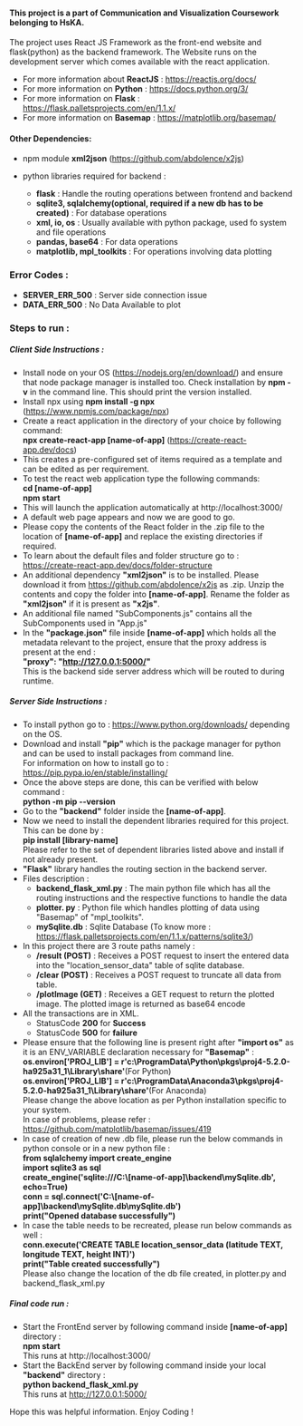 #### This project is a part of Communication and Visualization Coursework belonging to HsKA.
The project uses React JS Framework as the front-end website and flask(python) as the backend framework. The Website runs on the development server which comes available with the react application.

* For more information about **ReactJS** : https://reactjs.org/docs/
* For more information on **Python** : https://docs.python.org/3/
* For more information on **Flask** : https://flask.palletsprojects.com/en/1.1.x/
* For more information on **Basemap** : https://matplotlib.org/basemap/

#### Other Dependencies:
* npm module **xml2json** (https://github.com/abdolence/x2js)
* python libraries required for backend :
    
    * **flask** : Handle the routing operations between frontend and backend
    * **sqlite3, sqlalchemy(optional, required if a new db has to be created)** : For database operations
    * **xml, io, os** : Usually available with python package, used fo system and file operations
    * **pandas, base64** : For data operations
    * **matplotlib, mpl_toolkits** : For operations involving data plotting

### Error Codes :
* **SERVER_ERR_500** : Server side connection issue
* **DATA_ERR_500** : No Data Available to plot

### Steps to run :
##### Client Side Instructions :
* Install node on your OS (https://nodejs.org/en/download/) and ensure that node package manager is installed too.
Check installation by **npm -v** in the command line. This should print the version installed.
* Install npx using **npm install -g npx** (https://www.npmjs.com/package/npx)
* Create a react application in the directory of your choice by following command:  
**npx create-react-app [name-of-app]** (https://create-react-app.dev/docs)
* This creates a pre-configured set of items required as a template and can be edited as per requirement.
* To test the react web application type the following commands:  
**cd [name-of-app]**  
**npm start**
* This will launch the application automatically at http://localhost:3000/
* A default web page appears and now we are good to go.
* Please copy the contents of the React folder in the .zip file to the location of **[name-of-app]** and replace the existing directories if required.
* To learn about the default files and folder structure go to : https://create-react-app.dev/docs/folder-structure
* An additional dependency **"xml2json"** is to be installed. Please download it from https://github.com/abdolence/x2js as .zip. Unzip the contents and copy the folder into **[name-of-app]**. Rename the folder as **"xml2json"** if it is present as **"x2js"**.
* An additional file named "SubComponents.js" contains all the SubComponents used in "App.js"
* In the **"package.json"** file inside **[name-of-app]** which holds all the metadata relevant to the project, ensure that the proxy address is present at the end :  
**"proxy": "http://127.0.0.1:5000/"**  
This is the backend side server address which will be routed to during runtime.

##### Server Side Instructions :
* To install python go to : https://www.python.org/downloads/ depending on the OS.
* Download and install **"pip"** which is the package manager for python and can be used to install packages from command line.   
For information on how to install go to : https://pip.pypa.io/en/stable/installing/
* Once the above steps are done, this can be verified with below command :   
**python -m pip --version**
* Go to the **"backend"** folder inside the **[name-of-app]**.
* Now we need to install the dependent libraries required for this project. This can be done by :  
**pip install [library-name]**  
Please refer to the set of dependent libraries listed above and install if not already present.
* **"Flask"** library handles the routing section in the backend server.
* Files description :
    * **backend_flask_xml.py** : The main python file which has all the routing instructions and the respective functions to handle the data
    * **plotter. py** : Python file which handles plotting of data using "Basemap" of "mpl_toolkits".
    * **mySqlite.db** : Sqlite Database (To know more : https://flask.palletsprojects.com/en/1.1.x/patterns/sqlite3/)
* In this project there are 3 route paths namely :
    * **/result (POST)** : Receives a POST request to insert the entered data into the "location_sensor_data" table of sqlite database.
    * **/clear (POST)** : Receives a POST request to truncate all data from table.
    * **/plotImage (GET)** : Receives a GET request to return the plotted image. The plotted image is returned as base64 encode
* All the transactions are in XML.
    * StatusCode **200** for **Success**
    * StatusCode **500** for **failure**
* Please ensure that the following line is present right after **"import os"** as it is an ENV_VARIABLE declaration necessary for **"Basemap"** :  
**os.environ['PROJ_LIB'] = r'c:\ProgramData\Python\pkgs\proj4-5.2.0-ha925a31_1\Library\share'**(For Python)  
**os.environ['PROJ_LIB'] = r'c:\ProgramData\Anaconda3\pkgs\proj4-5.2.0-ha925a31_1\Library\share'**(For Anaconda)  
Please change the above location as per Python installation specific to your system.  
In case of problems, please refer : https://github.com/matplotlib/basemap/issues/419  
* In case of creation of new .db file, please run the below commands in python console or in a new python file :  
**from sqlalchemy import create_engine**  
**import sqlite3 as sql**  
**create_engine('sqlite:///C:\\[name-of-app]\\backend\\mySqlite.db', echo=True)**  
**conn = sql.connect('C:\\[name-of-app]\\backend\\mySqlite.db\\mySqlite.db')**  
**print("Opened database successfully")**  
* In case the table needs to be recreated, please run below commands as well :   
**conn.execute('CREATE TABLE location_sensor_data (latitude TEXT, longitude TEXT, height INT)')**  
**print("Table created successfully")**  
Please also change the location of the db file created, in plotter.py and backend_flask_xml.py  

##### Final code run :
* Start the FrontEnd server by following command inside **[name-of-app]** directory :  
**npm start**  
This runs at http://localhost:3000/
* Start the BackEnd server by following command inside your local **"backend"** directory :  
**python backend_flask_xml.py**  
This runs at http://127.0.0.1:5000/

Hope this was helpful information. Enjoy Coding !

